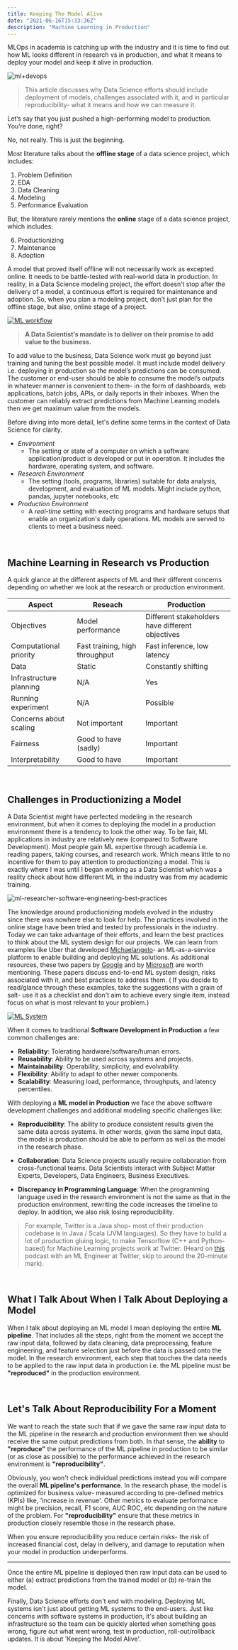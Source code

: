 ```yaml
---
title: Keeping The Model Alive
date: "2021-06-16T15:33:36Z"
description: "Machine Learning in Production"
---
```


<style>

</style>

MLOps in academia is catching up with the industry and it is time to find out how ML looks different in research vs in production, and what it means to deploy your model and keep it alive in production.

![ml+devops](./ml+devops.png)

 > This article discusses why Data Science efforts should include deployment of models, challenges associated with it, and in particular reproducibility- what it means and how we can measure it. 

Let’s say that you just pushed a high-performing model to production. You’re done, right?

No, not really. This is just the beginning.

Most literature talks about the **offline stage** of a data science project, which includes:

1. Problem Definition  
2. EDA  
3. Data Cleaning  
4. Modeling  
5. Performance Evaluation

But, the literature rarely mentions the **online** stage of a data science project, which includes:

6. Productionizing  
7. Maintenance  
8. Adoption

A model that proved itself offline will not necessarily work as excepted online. It needs to be battle-tested with real-world data in production. In reality, in a Data Science modeling project, the effort doesn’t stop after the delivery of a model, a continuous effort is required for maintenance and adoption. So, when you plan a modeling project, don’t just plan for the offline stage, but also, online stage of a project.

<a href="https://www.microsoft.com/en-us/research/uploads/prod/2019/03/amershi-icse-2019_Software_Engineering_for_Machine_Learning.pdf" target="_blank">![ML workflow](./KTMA-MSFT.png)
</a>


> **A Data Scientist’s mandate is to deliver on their promise to add value to the business.**

To add value to the business, Data Science work must go beyond just training and tuning the best possible model. It must include model delivery i.e. deploying in production so the model’s predictions can be consumed. The customer or end-user should be able to consume the model’s outputs in whatever manner is convenient to them- in the form of dashboards, web applications, batch jobs, APIs, or daily reports in their inboxes. When the customer can reliably extract predictions from Machine Learning models then we get maximum value from the models.

Before diving into more detail, let's define some terms in the context of Data Science for clarity.

 - *Environment*
	 - The setting or state of a computer on which a software application/product is developed or put in operation. It includes the hardware, operating system, and software.
 - *Research Environment*
	 - The setting (tools, programs, libraries) suitable for data analysis, development, and evaluation of ML models. Might include python, pandas, jupyter notebooks, etc
 - *Production Environment*
	 - A *real-time* setting with execting programs and hardware setups that enable an organization's daily operations. ML models are served to clients to meet a business need.

<br>

## Machine Learning in Research vs Production

A quick glance at the different aspects of ML and their different concerns depending on whether we look at the research or production environment.

|Aspect  |Reseach  | Production |
|--|--|--|
| Objectives |Model performance  | Different stakeholders have different objectives |
| Computational priority | Fast training, high throughput | Fast inference, low latency |
|  Data | Static | Constantly shifting |
|Infrastructure planning|N/A|Yes|
|Running experiment|N/A|Possible|
|Concerns about scaling|Not important|Important|
| Fairness | Good to have (sadly) |  Important|
| Interpretability | Good to have  | Important |

<br>

## Challenges in Productionizing a Model

A Data Scientist might have perfected modeling in the research environment, but when it comes to deploying the model in a production environment there is a tendency to look the other way. To be fair, ML applications in industry are relatively new (compared to Software Development). Most people gain ML expertise through academia i.e. reading papers, taking courses, and research work. Which means little to no incentive for them to pay attention to productionizing a model. This is exactly where I was until I began working as a Data Scientist which was a reality check about how different ML in the industry was from my academic training.

![ml-researcher-software-engineering-best-practices](./ml-researcher-software-engineering-best-practices.png)

The knowledge around productionizing models evolved in the industry since there was nowhere else to look for help. The practices involved in the online stage have been tried and tested by professionals in the industry. Today we can take advantage of their efforts, and learn the best practices to think about the ML system design for our projects. We can learn from examples like Uber that developed [Michaelangelo](https://eng.uber.com/michelangelo-machine-learning-platform/)- an ML-as-a-service platform to enable building and deploying ML solutions. As additional resources, these two papers by [Google](https://papers.nips.cc/paper/2015/file/86df7dcfd896fcaf2674f757a2463eba-Paper.pdf) and by [Microsoft](https://www.microsoft.com/en-us/research/uploads/prod/2019/03/amershi-icse-2019_Software_Engineering_for_Machine_Learning.pdf) are worth mentioning. These papers discuss end-to-end ML system design, risks associated with it, and best practices to address them. ( If you decide to read/glance through these examples, take the suggestions with a grain of salt- use it as a checklist and don't aim to achieve every single item, instead focus on what is most relevant to your problem.)

<a href="https://papers.nips.cc/paper/2015/file/86df7dcfd896fcaf2674f757a2463eba-Paper.pdf" target="_blank">![ML System](./KTMA-Google.png)
</a>

When it comes to traditional **Software Development in Production** a few common challenges are:

-   **Reliability**: Tolerating hardware/software/human errors.
-   **Reusability**: Ability to be used across systems and projects.
-   **Maintainability**: Operability, simplicity, and evolvability.
-   **Flexibility**: Ability to adapt to other newer components.
-   **Scalability**: Measuring load, performance, throughputs, and latency percentiles.

With deploying a **ML model in Production** we face the above software development challenges and additional modeling specific challenges like:

-   **Reproducibility**: The ability to produce consistent results given the same data across systems. In other words, given the same input data, the model is production should be able to perform as well as the model in the research phase.

-   **Collaboration**: Data Science projects usually require collaboration from cross-functional teams. Data Scientists interact with Subject Matter Experts, Developers, Data Engineers, Business Executives.

-   **Discrepancy in Programming Language**: When the programming language used in the research environment is not the same as that in the production environment, rewriting the code increases the timeline to deploy. In addition, we also risk losing reproducibility.

> For example, Twitter is a Java shop- most of their production codebase is in Java / Scala (JVM languages). So they have to build a lot of production gluing logic, to make Tensorflow (C++ and Python-based) for Machine Learning projects work at Twitter. (Heard on [this](https://open.spotify.com/episode/0s032RWTHT2wVPUdd7cqZM?si=4QWPRX51SEm6eZjhMSQnwA&dl_branch=1) podcast with an ML Engineer at Twitter, skip to around the 20-minute mark).

<br>

## What I Talk About When I Talk About Deploying a Model 

When I talk about deploying an ML model I mean deploying the entire **ML pipeline**. That includes all the steps, right from the moment we accept the raw input data, followed by data cleaning, data preprocessing, feature engineering, and feature selection just before the data is passed onto the model. In the research environment, each step that touches the data needs to be applied to the raw input data in production i.e. the ML pipeline must be **"reproduced"** in the production environment. 

<br>

## Let's Talk About Reproducibility For a Moment
We want to reach the state such that if we gave the same raw input data to the ML pipeline in the research and production environment then we should receive the same output predictions from both. In that sense, the **ability** to **"reproduce"** the performance of the ML pipeline in production to be similar (or as close as possible) to the performance achieved in the research environment is **"reproducibility"**.

Obviously, you won't check individual predictions instead you will compare the overall **ML pipeline's performance**. In the research phase, the model is optimized for business value- measured according to pre-defined metrics (KPIs) like, 'increase in revenue'. Other metrics to evaluate performance might be precision, recall, F1 score, AUC ROC, etc depending on the nature of the problem. For **"reproducibility"** ensure that these metrics in production closely resemble those in the research phase.

When you ensure reproducibility you reduce certain risks- the risk of increased financial cost, delay in delivery, and damage to reputation when your model in production underperforms. 

---
Once the entire ML pipeline is deployed then raw input data can be used to either 
(a) extract predictions from the trained model or 
(b) re-train the model. 

Finally, Data Science efforts don't end with modeling.
Deploying ML systems isn't just about getting ML systems to the end-users. Just like concerns with software systems in production, it's about building an infrastructure so the team can be quickly alerted when something goes wrong, figure out what went wrong, test in production, roll-out/rollback updates. It is about 'Keeping the Model Alive'.

